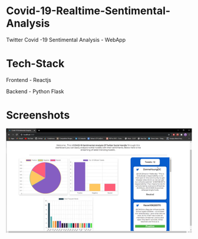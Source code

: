 # Covid-19-Realtime-Sentimental-Analysis

Twitter Covid -19  Sentimental Analysis - WebApp

# Tech-Stack

Frontend - Reactjs

Backend - Python Flask

# Screenshots

![Screenshot 1](./Screeenshots/1.png)
